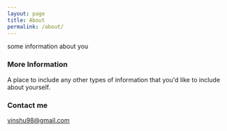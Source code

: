 ```yaml
---
layout: page
title: About
permalink: /about/
---
```


some information about you

### More Information

A place to include any other types of information that you'd like to include about yourself.

### Contact me

[vinshu98@gmail.com](mailto:vinshu98@gmail.com)
